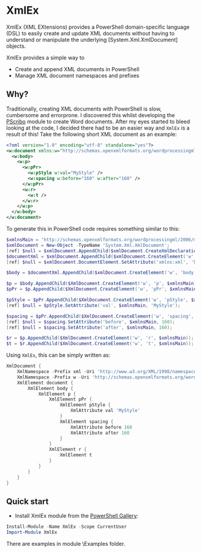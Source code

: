 # XmlEx

XmlEx (XML EXtensions) provides a PowerShell domain-specific language (DSL) to easily create and update XML documents without having to understand or manipulate the underlying [System.Xml.XmlDocument] objects.

XmlEx provides a simple way to

* Create and append XML documents in PowerShell
* Manage XML document namespaces and prefixes

## Why?

Traditionally, creating XML documents with PowerShell is slow, cumbersome and errorprone. I discovered this whilst developing the [PScribo](http://github.com/iainbrighton/PScribo) module to create Word documents.
After my eyes started to bleed looking at the code, I decided there had to be an easier way and `XmlEx` is a result of this! Take the following short XML document as an example:
```XML
<?xml version="1.0" encoding="utf-8" standalone="yes"?>
<w:document xmlns:w="http://schemas.openxmlformats.org/wordprocessingml/2006/main" xmlns:xml="http://www.w3.org/XML/1998/namespace">
  <w:body>
    <w:p>
      <w:pPr>
        <w:pStyle w:val="MyStyle" />
        <w:spacing w:before="160" w:after="160" />
      </w:pPr>
      <w:r>
        <w:t />
      </w:r>
    </w:p>
  </w:body>
</w:document>
```
To generate this in PowerShell code requires something similar to this:

```powershell
$xmlnsMain = 'http://schemas.openxmlformats.org/wordprocessingml/2006/main';
$xmlDocument = New-Object -TypeName 'System.Xml.XmlDocument';
[ref] $null = $xmlDocument.AppendChild($xmlDocument.CreateXmlDeclaration('1.0', 'utf-8', 'yes'));
$documentXml = $xmlDocument.AppendChild($xmlDocument.CreateElement('w', 'document', $xmlnsMain));
[ref] $null = $xmlDocument.DocumentElement.SetAttribute('xmlns:xml', 'http://www.w3.org/XML/1998/namespace');

$body = $documentXml.AppendChild($xmlDocument.CreateElement('w', 'body', $xmlnsMain));

$p = $body.AppendChild($XmlDocument.CreateElement('w', 'p', $xmlnsMain));
$pPr = $p.AppendChild($XmlDocument.CreateElement('w', 'pPr', $xmlnsMain));

$pStyle = $pPr.AppendChild($XmlDocument.CreateElement('w', 'pStyle', $xmlnsMain));
[ref] $null = $pStyle.SetAttribute('val', $xmlnsMain, 'MyStyle');

$spacing = $pPr.AppendChild($XmlDocument.CreateElement('w', 'spacing', $xmlnsMain));
[ref] $null = $spacing.SetAttribute('before', $xmlnsMain, 160);
[ref] $null = $spacing.SetAttribute('after', $xmlnsMain, 160);

$r = $p.AppendChild($XmlDocument.CreateElement('w', 'r', $xmlnsMain));
$t = $r.AppendChild($XmlDocument.CreateElement('w', 't', $xmlnsMain));
```
Using `XmlEx`, this can be simply written as:

```powershell
XmlDocument {
    XmlNamespace -Prefix xml -Uri 'http://www.w3.org/XML/1998/namespace'
    XmlNamespace -Prefix w -Uri 'http://schemas.openxmlformats.org/wordprocessingml/2006/main' -IsDefault
    XmlElement document {
        XmlElement body {
            XmlElement p {
                XmlElement pPr {
                    XmlElement pStyle {
                        XmlAttribute val 'MyStyle'
                    }
                    XmlElement spacing {
                        XmlAttribute before 160
                        XmlAttribute after 160
                    }
                }
                XmlElement r {
                    XmlElement t
                }
            }
        }
    }
}
```

## Quick start

* Install XmlEx module from the [PowerShell Gallery](https://powershellgallery.com):

```powershell
Install-Module -Name XmlEx -Scope CurrentUser
Import-Module XmlEx
```

There are examples in module \Examples folder.
